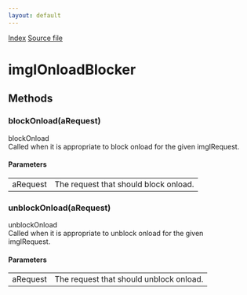 ```yaml
---
layout: default
---
```

<div id='links'><a href="../index.html">Index</a>
<a href="http://dxr.mozilla.org/mozilla-central/source/image/public/imgIOnloadBlocker.idl">Source file</a>
</div>

# imgIOnloadBlocker #

## Methods ##

### blockOnload(aRequest) ###
  
blockOnload  
Called when it is appropriate to block onload for the given imgIRequest.  
  
  

#### Parameters ####

<table>

<tr>
<td>aRequest</td>
<td>       The request that should block onload.  
</td>
</tr>

</table>

### unblockOnload(aRequest) ###
  
unblockOnload  
Called when it is appropriate to unblock onload for the given  
imgIRequest.  
  
  

#### Parameters ####

<table>

<tr>
<td>aRequest</td>
<td>       The request that should unblock onload.  
</td>
</tr>

</table>
